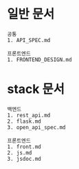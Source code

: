 # 일반 문서
```
공통
1. API_SPEC.md
```

```
프론트엔드
1. FRONTEND_DESIGN.md
```

# stack 문서
```
백엔드
1. rest_api.md
2. flask.md
3. open_api_spec.md
```
```
프론트엔드
1. front.md
2. js.md
3. jsdoc.md
```
